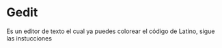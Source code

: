 # Gedit 

Es un editor de texto el cual ya puedes colorear el código de Latino, sigue las instucciones



